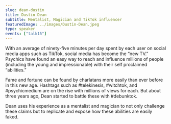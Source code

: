 ```yaml
---
slug: dean-dustin
title: Dustin Dean
subtitle: Mentalist, Magician and TikTok influencer
featuredImage: ../images/Dustin-Dean.jpeg
type: speaker
events: ["talk15"]
---
```


With an average of ninety-five minutes per day spent by each user on social media apps such as TikTok, social media has become the “new TV.” Psychics have found an easy way to reach and influence millions of people (including the young and impressionable) with their self proclaimed “abilities.”

Fame and fortune can be found by charlatans more easily than ever before in this new age. Hashtags such as #telekinesis, #witchtok, and #psychicmedium are on the rise with millions of views for each. But about three years ago, Dean started to battle these with #debunktok.

Dean uses his experience as a mentalist and magician to not only challenge these claims but to replicate and expose how these abilities are easily faked.
